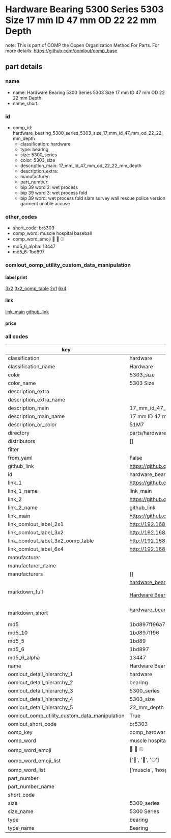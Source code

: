 # Hardware Bearing 5300 Series 5303 Size 17 mm ID 47 mm OD 22 22 mm Depth  

note: This is part of OOMP the Oopen Organization Method For Parts. For more details: https://github.com/oomlout/oomp_base

##  part details





### name
* name: Hardware Bearing 5300 Series 5303 Size 17 mm ID 47 mm OD 22 22 mm Depth
* name_short: 
### id
* oomp_id: hardware_bearing_5300_series_5303_size_17_mm_id_47_mm_od_22_22_mm_depth
  * classification: hardware
  * type: bearing
  * size: 5300_series
  * color: 5303_size
  * description_main: 17_mm_id_47_mm_od_22_22_mm_depth
  * description_extra: 
  * manufacturer: 
  * part_number: 
  * bip 39 word 2: wet process
  * bip 39 word 3: wet process fold
  * bip 39 word: wet process fold slam survey wall rescue police version garment unable accuse

### other_codes
* short_code: br5303
* oomp_word: muscle hospital baseball
* oomp_word_emoji :muscle: :hospital: :baseball:
* md5_6_alpha: 13447
* md5_6: 1bd897






### oomlout_oomp_utility_custom_data_manipulation
#### label print
[3x2](http://192.168.1.245:1112/?label=oomp%2013447)
[3x2_oomp_table](http://192.168.1.107:1112/?label=oomp%2013447)
[2x1](http://192.168.1.242:1112/?label=oomp%2013447)
[6x4](http://192.168.1.55:1112/?label=oomp%2013447)    

#### link

[link_main](https://github.com/oomlout/oomlout_oomp_current_version_messy/tree/main/parts/hardware_bearing_5300_series_5303_size_17_mm_id_47_mm_od_22_22_mm_depth) [github_link](https://github.com/oomlout/oomlout_oomp_part_src/tree/main/parts/hardware_bearing_5300_series_5303_size_17_mm_id_47_mm_od_22_22_mm_depth)                             

#### price







### all codes 
| key | value |  
| --- | --- |  
| classification | hardware |  
| classification_name | Hardware |  
| color | 5303_size |  
| color_name | 5303 Size |  
| description_extra |  |  
| description_extra_name |  |  
| description_main | 17_mm_id_47_mm_od_22_22_mm_depth |  
| description_main_name | 17 mm ID 47 mm OD 22 22 mm Depth |  
| description_or_color | 51M7 |  
| directory | parts/hardware_bearing_5300_series_5303_size_17_mm_id_47_mm_od_22_22_mm_depth |  
| distributors | [] |  
| filter |  |  
| from_yaml | False |  
| github_link | https://github.com/oomlout/oomlout_oomp_part_src/tree/main/parts/hardware_bearing_5300_series_5303_size_17_mm_id_47_mm_od_22_22_mm_depth |  
| id | hardware_bearing_5300_series_5303_size_17_mm_id_47_mm_od_22_22_mm_depth |  
| link_1 | https://github.com/oomlout/oomlout_oomp_current_version_messy/tree/main/parts/hardware_bearing_5300_series_5303_size_17_mm_id_47_mm_od_22_22_mm_depth |  
| link_1_name | link_main |  
| link_2 | https://github.com/oomlout/oomlout_oomp_part_src/tree/main/parts/hardware_bearing_5300_series_5303_size_17_mm_id_47_mm_od_22_22_mm_depth |  
| link_2_name | github_link |  
| link_main | https://github.com/oomlout/oomlout_oomp_current_version_messy/tree/main/parts/hardware_bearing_5300_series_5303_size_17_mm_id_47_mm_od_22_22_mm_depth |  
| link_oomlout_label_2x1 | http://192.168.1.242:1112/?label=oomp%2013447 |  
| link_oomlout_label_3x2 | http://192.168.1.245:1112/?label=oomp%2013447 |  
| link_oomlout_label_3x2_oomp_table | http://192.168.1.107:1112/?label=oomp%2013447 |  
| link_oomlout_label_6x4 | http://192.168.1.55:1112/?label=oomp%2013447 |  
| manufacturer |  |  
| manufacturer_name |  |  
| manufacturers | [] |  
| markdown_full | [hardware_bearing_5300_series_5303_size_17_mm_id_47_mm_od_22_22_mm_depth](https://github.com/oomlout/oomlout_oomp_current_version_messy/tree/main/parts/hardware_bearing_5300_series_5303_size_17_mm_id_47_mm_od_22_22_mm_depth)<br>[](https://github.com/oomlout/oomlout_oomp_current_version_messy/tree/main/parts/hardware_bearing_5300_series_5303_size_17_mm_id_47_mm_od_22_22_mm_depth)<br>[Hardware Bearing 5300 Series 5303 Size 17 Mm Id 47 Mm Od 22 22 Mm Depth](https://github.com/oomlout/oomlout_oomp_current_version_messy/tree/main/parts/hardware_bearing_5300_series_5303_size_17_mm_id_47_mm_od_22_22_mm_depth)<br><br> |  
| markdown_short | [hardware_bearing_5300_series_5303_size_17_mm_id_47_mm_od_22_22_mm_depth](https://github.com/oomlout/oomlout_oomp_current_version_messy/tree/main/parts/hardware_bearing_5300_series_5303_size_17_mm_id_47_mm_od_22_22_mm_depth)<br><br> |  
| md5 | 1bd897ff96a7b6e7daed5cb0b52ae7cc |  
| md5_10 | 1bd897ff96 |  
| md5_5 | 1bd89 |  
| md5_6 | 1bd897 |  
| md5_6_alpha | 13447 |  
| name | Hardware Bearing 5300 Series 5303 Size 17 mm ID 47 mm OD 22 22 mm Depth |  
| oomlout_detail_hierarchy_1 | hardware |  
| oomlout_detail_hierarchy_2 | bearing |  
| oomlout_detail_hierarchy_3 | 5300_series |  
| oomlout_detail_hierarchy_4 | 5303_size |  
| oomlout_detail_hierarchy_5 | 22_mm_depth |  
| oomlout_oomp_utility_custom_data_manipulation | True |  
| oomlout_short_code | br5303 |  
| oomp_key | oomp_hardware_bearing_5300_series_5303_size_17_mm_id_47_mm_od_22_22_mm_depth |  
| oomp_word | muscle hospital baseball |  
| oomp_word_emoji | :muscle: :hospital: :baseball: |  
| oomp_word_emoji_list | [':muscle:', ':hospital:', ':baseball:'] |  
| oomp_word_list | ['muscle', 'hospital', 'baseball'] |  
| part_number |  |  
| part_number_name |  |  
| short_code |  |  
| size | 5300_series |  
| size_name | 5300 Series |  
| type | bearing |  
| type_name | Bearing |  
